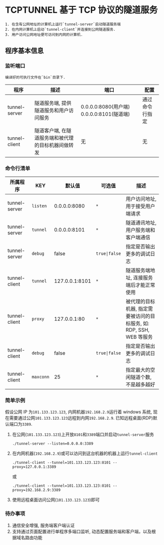 # TCPTUNNEL 基于 TCP 协议的隧道服务

    1. 在含有公网地址的计算机上运行`tunnel-server`启动隧道服务端
    2. 在内网计算机上启动`tunnel-client`并连接到公网隧道服务.
    3. 用户访问公网地址便可访问到内网的计算机.

## 程序基本信息

### 监听端口

    编译好的可执行文件在`bin`目录下.

| 程序          | 描述                                               | 端口                                      | 配置           |
| ------------- | -------------------------------------------------- | ----------------------------------------- | -------------- |
| tunnel-server | 隧道服务端, 提供隧道服务和用户访问服务             | 0.0.0.0:8080(用户端) 0.0.0.0:8101(隧道端) | 通过命令行指定 |
| tunnel-client | 隧道客户端, 在隧道服务端和被代理的目标机器间做转发 | 无                                        | 无             |

### 命令行清单

| 所属程序      | KEY       | 默认值         | 可选值        | 描述                                                                 |
| ------------- | --------- | -------------- | ------------- | -------------------------------------------------------------------- |
| tunnel-server | `listen`  | 0.0.0.0:8080   | `*`           | 用户访问地址, 用于接受用户端请求                                     |
| tunnel-server | `tunnel`  | 0.0.0.0:8101   | `*`           | 隧道通讯地址, 用户服务端和客户端通信                                 |
| tunnel-server | `debug`   | false          | `true\|false` | 指定是否输出更多的调试日志                                           |
| tunnel-client | `tunnel`  | 127.0.0.1:8101 | `*`           | 隧道服务端地址, 连接服务端后才能正常使用                             |
| tunnel-client | `proxy`   | 127.0.0.1:80   | `*`           | 被代理的目标机器, 指定需要被访问的目标服务, 如: RDP, SSH, WEB 等服务 |
| tunnel-client | `debug`   | false          | `true\|false` | 指定是否输出更多的调试日志                                           |
| tunnel-client | `maxconn` | 25             | `*`           | 指定最大的空闲隧道个数, 不是越多越好                                 |

### 简单示例

假设公网 IP 为`101.133.123.123`, 内网机器`192.168.2.9`运行着 windows 系统, 现在需要通过公网`101.133.123.123`远程到内网`192.168.2.9`. 已知远程桌面(RDP)默认端口为`3389`.

1. 在公网(`101.133.123.123`)上开放`8101`和`3389`端口并启动`tunnel-server`服务

   `./tunnel-server --listen=0.0.0.0:3389`

2. 在内网机器(`192.168.2.9`)或可以访问到这台机器的机器上运行`tunnel-client`

   `./tunnel-client --tunnel=101.133.123.123:8101 --proxy=127.0.0.1:3389`

   或

   `./tunnel-client --tunnel=101.133.123.123:8101 --proxy=192.168.2.9:3389`

3. 使用远程桌面访问公网(`101.133.123.123`)即可

### 待办事项

1. 通信安全增强, 服务端客户端认证
2. 支持通过页面配置进行单程序多端口监听, 动态配置服务端和客户端，以及根据域名路由功能
